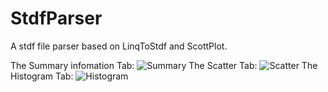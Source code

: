 # StdfParser

A stdf file parser based on LinqToStdf and ScottPlot.

The Summary infomation Tab:
![](https://github.com/robin-shi/StdfParser/blob/main/Docs/Summary.png "Summary")
The Scatter Tab:
![](https://github.com/robin-shi/StdfParser/blob/main/Docs/Scatter.png "Scatter")
The Histogram Tab:
![](https://github.com/robin-shi/StdfParser/blob/main/Docs/Histogram.png "Histogram")